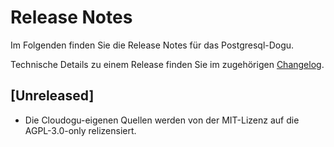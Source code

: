 # Release Notes

Im Folgenden finden Sie die Release Notes für das Postgresql-Dogu.

Technische Details zu einem Release finden Sie im zugehörigen [Changelog](https://docs.cloudogu.com/de/docs/dogus/postgresql/CHANGELOG/).

## [Unreleased]
- Die Cloudogu-eigenen Quellen werden von der MIT-Lizenz auf die AGPL-3.0-only relizensiert.